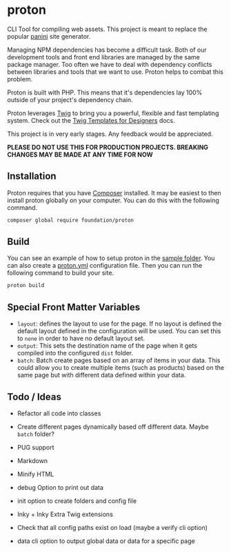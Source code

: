 # proton

CLI Tool for compiling web assets. This project is meant to replace the popular [panini](https://github.com/foundation/panini) site generator.

Managing NPM dependencies has become a difficult task. Both of our development
tools and front end libraries are managed by the same package manager. Too often
we have to deal with dependency conflicts between libraries and tools that we
want to use. Proton helps to combat this problem.

Proton is built with PHP. This means that it's dependencies lay 100% outside of
your project's dependency chain.

Proton leverages [Twig](https://twig.symfony.com) to bring you a powerful, flexible
and fast templating system. Check out the [Twig Templates for Designers](https://twig.symfony.com/doc/3.x/templates.html) docs.

This project is in very early stages. Any feedback would be appreciated.

**PLEASE DO NOT USE THIS FOR PRODUCTION PROJECTS. BREAKING CHANGES MAY BE MADE AT ANY TIME FOR NOW**

## Installation

Proton requires that you have [Composer](https://getcomposer.org) installed. It may be easiest to then install proton globally on your computer. You can do this with the following command.

```sh
composer global require foundation/proton
```

## Build

You can see an example of how to setup proton in the [sample folder](https://github.com/foundation/proton/tree/master/sample). You can also create a [proton.yml](https://github.com/foundation/proton/blob/master/proton.yml) configuration file. Then you can run the following command to build your site.

```sh
proton build
```

## Special Front Matter Variables

* `layout`: defines the layout to use for the page. If no layout is defined the default layout defined in the configuration will be used. You can set this to `none` in order to have no default layout set.
* `output`: This sets the destination name of the page when it gets compiled into the configured `dist` folder.
* `batch`: Batch create pages based on an array of items in your data. This could allow you to create multiple items (such as products) based on the same page but with different data defined within your data.


## Todo / Ideas

* Refactor all code into classes
* Create different pages dynamically based off different data. Maybe `batch` folder?

* PUG support
* Markdown
* Minify HTML
* debug Option to print out data
* init option to create folders and config file
* Inky + Inky Extra Twig extensions
* Check that all config paths exist on load (maybe a verify cli option)
* data cli option to output global data or data for a specific page